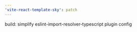 ```yaml
---
'vite-react-template-sky': patch
---
```


build: simplify eslint-import-resolver-typescript plugin config
